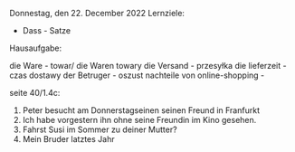 Donnestag, den 22. December 2022
Lernziele: 
- Dass - Satze

Hausaufgabe:

die Ware - towar/ die Waren towary
die Versand - przesyłka
die lieferzeit - czas dostawy
der Betruger - oszust
nachteile von online-shopping - 

seite 40/1.4c:
1. Peter besucht am Donnerstagseinen seinen Freund in Franfurkt
2. Ich habe vorgestern ihn ohne seine Freundin im Kino gesehen.
3. Fahrst Susi im Sommer zu deiner Mutter?
4. Mein Bruder latztes Jahr 